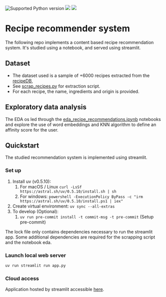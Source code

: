<img src="https://img.shields.io/badge/python-3.11-blue" alt="Supported Python version"> <img src="https://img.shields.io/static/v1?logo=uv&label=uv&message=0.5.10&color=blue"> <img src="https://img.shields.io/static/v1?logo=streamlit&label=streamlit&message=1.22.0&color=blue">


# Recipe recommender system

The following repo implements a content based recipe recommendation system. It's studied using a notebook, and served
using streamlit.



## Dataset

* The dataset used is a sample of +6000 recipes extracted from the [recipeDB](https://cosylab.iiitd.edu.in/recipedb/),
* See [scrap_recipes.py](eda/scrap_recipes.py) for extraction script.
* For each recipe, the name, ingredients and origin is provided.



## Exploratory data analysis

The EDA os led through the [eda_recipe_recommendations.ipynb](eda/eda_recipe_recommendations.ipynb) notebooks and 
explore the use of word embeddings and KNN algorithm to define an affinity score for the user.



## Quickstart

The studied recommendation system is implemented using streamlit.

### Set up

1. Install uv (v0.5.10):
   1. For macOS / Linux `curl -LsSf https://astral.sh/uv/0.5.10/install.sh | sh`
   2. For windows: `powershell -ExecutionPolicy ByPass -c "irm https://astral.sh/uv/0.5.10/install.ps1 | iex"`
2. Create virtual environment: `uv sync --all-extras`
3. To develop (Optional):
   1. `uv run pre-commit install -t commit-msg -t pre-commit` (Setup pre-commit)


The lock file only contains dependencies necessary to run the streamlit app. 
Some additional dependencies are required for the scrapping script and the notebook eda.

### Launch local web server

```sh
uv run streamlit run app.py
```

### Cloud access

Application hosted by streamlit accessible [here](https://pdgarden-recipe-recommender-system-app-xlq89n.streamlitapp.com/).
